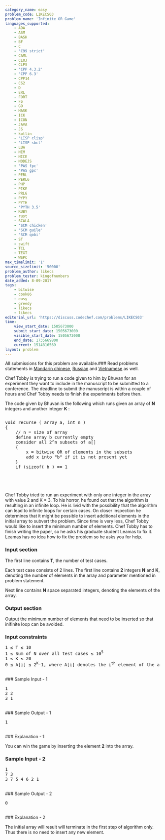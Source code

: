```yaml
---
category_name: easy
problem_code: LIKECS03
problem_name: 'Infinite OR Game'
languages_supported:
    - ADA
    - ASM
    - BASH
    - BF
    - C
    - 'C99 strict'
    - CAML
    - CLOJ
    - CLPS
    - 'CPP 4.3.2'
    - 'CPP 6.3'
    - CPP14
    - CS2
    - D
    - ERL
    - FORT
    - FS
    - GO
    - HASK
    - ICK
    - ICON
    - JAVA
    - JS
    - kotlin
    - 'LISP clisp'
    - 'LISP sbcl'
    - LUA
    - NEM
    - NICE
    - NODEJS
    - 'PAS fpc'
    - 'PAS gpc'
    - PERL
    - PERL6
    - PHP
    - PIKE
    - PRLG
    - PYPY
    - PYTH
    - 'PYTH 3.5'
    - RUBY
    - rust
    - SCALA
    - 'SCM chicken'
    - 'SCM guile'
    - 'SCM qobi'
    - ST
    - swift
    - TCL
    - TEXT
    - WSPC
max_timelimit: '1'
source_sizelimit: '50000'
problem_author: likecs
problem_tester: kingofnumbers
date_added: 8-09-2017
tags:
    - bitwise
    - cook86
    - easy
    - greedy
    - likecs
    - likecs
editorial_url: 'https://discuss.codechef.com/problems/LIKECS03'
time:
    view_start_date: 1505673000
    submit_start_date: 1505673000
    visible_start_date: 1505673000
    end_date: 1735669800
    current: 1514816569
layout: problem
---
```

All submissions for this problem are available.### Read problems statements in [Mandarin chinese](http://www.codechef.com/download/translated/COOK86/mandarin/LIKECS03.pdf), [Russian](http://www.codechef.com/download/translated/COOK86/russian/LIKECS03.pdf) and [Vietnamese](http://www.codechef.com/download/translated/COOK86/vietnamese/LIKECS03.pdf) as well.

Chef Tobby is trying to run a code given to him by Bhuvan for an experiment they want to include in the manuscript to be submitted to a conference. The deadline to submit the manuscript is within a couple of hours and Chef Tobby needs to finish the experiments before then.

The code given by Bhuvan is the following which runs given an array of **N** integers and another integer **K** :

<pre>
<pre>
void recurse ( array a, int n )
{
	// n = size of array
	define array b currently empty
	consider all 2^n subsets of a[]
	{
		x = bitwise OR of elements in the subsets
		add x into "b" if it is not present yet
	}
	if (sizeof( b ) == 1 
</pre>
</pre>Chef Tobby tried to run an experiment with only one integer in the array with value 2 and K = 3. To his horror, he found out that the algorithm is resulting in an infinite loop. He is livid with the possibility that the algorithm can lead to infinite loops for certain cases. On closer inspection he determines that it might be possible to insert additional elements in the initial array to subvert the problem. Since time is very less, Chef Tobby would like to insert the minimum number of elements.
Chef Tobby has to finish writing the paper, so he asks his graduate student Leamas to fix it. Leamas has no idea how to fix the problem so he asks you for help.

### Input section

The first line contains **T**, the number of test cases.

Each test case consists of 2 lines. The first line contains **2** integers **N** and **K**, denoting the number of elements in the array and parameter mentioned in problem statement.

Next line contains **N** space separated integers, denoting the elements of the array.

### Output section

Output the minimum number of elements that need to be inserted so that inifinite loop can be avoided.

### Input constraints

<pre>
1 ≤ T ≤ 10
1 ≤ Sum of N over all test cases ≤ 10<sup>5</sup>
1 ≤ K ≤ 20
0 ≤ A[i] ≤ 2<sup>K</sup>-1, where A[i] denotes the i<sup>th</sup> element of the array.

</pre>### Sample Input - 1
<pre>
1
2 2
3 1

</pre>### Sample Output - 1
<pre>
1

</pre>### Explanation - 1
You can win the game by inserting the element **2** into the array.

### Sample Input - 2

<pre>
1
7 3
3 7 5 4 6 2 1

</pre>### Sample Output - 2
<pre>
0

</pre>### Explanation - 2
The initial array will result will terminate in the first step of algorithm only. Thus there is no need to insert any new element.
